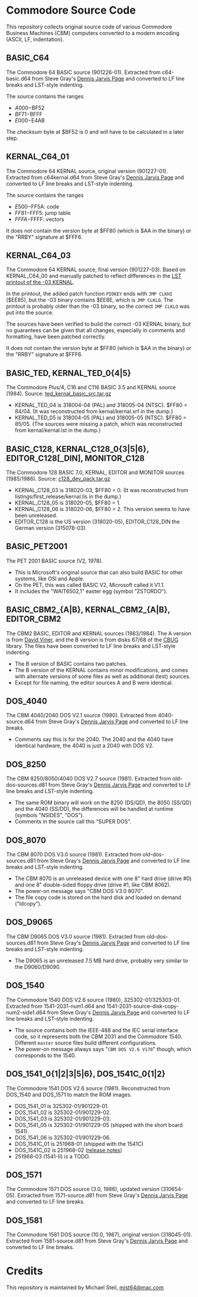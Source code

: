 # Commodore Source Code

This repository collects original source code of various Commodore Business Machines (CBM) computers converted to a modern encoding (ASCII, LF, indentation).

## BASIC_C64

The Commodore 64 BASIC source (901226-01). Extracted from c64-basic.d64 from Steve Gray's [Dennis Jarvis Page](http://6502.org/users/sjgray/dj/) and converted to LF line breaks and LST-style indenting.

The source contains the ranges

* $A000-$BF52
* $BF71-$BFFF
* $E000-$E4AB

The checksum byte at $BF52 is 0 and will have to be calculated in a later step.

## KERNAL_C64_01

The Commodore 64 KERNAL source, original version (901227-01). Extracted from c64kernal.d64 from Steve Gray's [Dennis Jarvis Page](http://6502.org/users/sjgray/dj/) and converted to LF line breaks and LST-style indenting.

The source contains the ranges

* $E500-$FF5A: code
* $FF81-$FFF5: jump table
* $FFFA-$FFFF: vectors

It does not contain the version byte at $FF80 (which is $AA in the binary) or the "RRBY" signature at $FFF6.

## KERNAL_C64_03

The Commodore 64 KERNAL source, final version (901227-03). Based on KERNAL_C64_00 and manually patched to reflect differences in the [LST printout of the -03 KERNAL](http://pagetable.com/docs/C64_KERNAL_03_LST.pdf).

In the printout, the added patch function `PIOKEY` ends with `JMP CLKHI` ($EE85), but the -03 binary contains $EE8E, which is `JMP CLKLO`. The printout is probably older than the -03 binary, so the correct `JMP CLKLO` was put into the source.

The sources have been verified to build the correct -03 KERNAL binary, but no guarantees can be given that all changes, especially in comments and formatting, have been patched correctly.

It does not contain the version byte at $FF80 (which is $AA in the binary) or the "RRBY" signature at $FFF6.

## BASIC_TED, KERNAL_TED_0{4|5}

The Commodore Plus/4, C16 and C116 BASIC 3.5 and KERNAL source (1984). Source: [ted_kernal_basic_src.tar.gz](http://www.zimmers.net/anonftp/pub/cbm/src/plus4/index.html)

* KERNAL_TED_04 is 318004-04 (PAL) and 318005-04 (NTSC). $FF80 = $84/$04. (It was reconstructed from kernal/kernal.xrf in the dump.)
* KERNAL_TED_05 is 318004-05 (PAL) and 318005-05 (NTSC). $FF80 = $85/$05. (The sources were missing a patch, which was reconstructed from kernal/kernal.lst in the dump.)

##  BASIC_C128, KERNAL_C128_0{3|5|6}, EDITOR_C128[_DIN], MONITOR_C128

The Commodore 128 BASIC 7.0, KERNAL, EDITOR and MONITOR sources (1985/1986). Source: [c128_dev_pack.tar.gz](http://www.zimmers.net/anonftp/pub/cbm/src/c128/index.html)

* KERNAL_C128_03 is 318020-03, $FF80 = 0. (It was reconstructed from listings/first_release/kernal.lis in the dump.)
* KERNAL_C128_05 is 318020-05, $FF80 = 1.
* KERNAL_C128_06 is 318020-06, $FF80 = 2. This version seems to have been unreleased.
* EDITOR_C128 is the US version (318020-05), EDITOR_C128_DIN the German version (315078-03).

## BASIC_PET2001

The PET 2001 BASIC source (V2, 1978).

* This is Microsoft's original source that can also build BASIC for other systems, like OSI and Apple.
* On the PET, this was called BASIC V2, Microsoft called it V1.1.
* It includes the "WAIT6502,1" easter egg (symbol "ZSTORDO").

## BASIC_CBM2&#x5f;{A|B}, KERNAL_CBM2&#x5f;{A|B}, EDITOR_CBM2

The CBM2 BASIC, EDITOR and KERNAL sources (1983/1984). The A version is from [David Viner](https://www.davidviner.com/cbm9.html), and the B version is from disks 67/68 of the [CBUG](http://www.zimmers.net/anonftp/pub/cbm/b/CBUG/) library. The files have been converted to LF line breaks and LST-style indenting.

* The B version of BASIC contains two patches.
* The B version of the KERNAL contains minor modifications, and comes with alternate versions of some files as well as additional (test) sources.
* Except for file naming, the editor sources A and B were identical.

## DOS_4040

The CBM 4040/2040 DOS V2.1 source (1980). Extracted from 4040-source.d64 from Steve Gray's [Dennis Jarvis Page](http://6502.org/users/sjgray/dj/) and converted to LF line breaks.

* Comments say this is for the 2040. The 2040 and the 4040 have identical hardware, the 4040 is just a 2040 with DOS V2.

## DOS_8250

The CBM 8250/8050/4040 DOS V2.7 source (1981). Extracted from old-dos-sources.d81 from Steve Gray's [Dennis Jarvis Page](http://6502.org/users/sjgray/dj/) and converted to LF line breaks and LST-style indenting.

* The same ROM binary will work on the 8250 (DS/QD), the 8050 (SS/QD) and the 4040 (SS/DD), the differences will be handled at runtime (symbols "NSIDES", "DOS").
* Comments in the source call this "SUPER DOS".

## DOS_8070

The CBM 8070 DOS V3.0 source (1981). Extracted from old-dos-sources.d81 from Steve Gray's [Dennis Jarvis Page](http://6502.org/users/sjgray/dj/) and converted to LF line breaks and LST-style indenting.

* The CBM 8070 is an unreleased device with one 8" hard drive (drive #0) and one 8" double-sided floppy drive (drive #1, like CBM 8062).
* The power-on message says "CBM DOS V3.0 8070".
* The file copy code is stored on the hard disk and loaded on demand ("ldcopy").

## DOS_D9065

The CBM D9065 DOS V3.0 source (1981). Extracted from old-dos-sources.d81 from Steve Gray's [Dennis Jarvis Page](http://6502.org/users/sjgray/dj/) and converted to LF line breaks and LST-style indenting.

* The D9065 is an unreleased 7.5 MB hard drive, probably very similar to the D9060/D9090.

## DOS_1540

The Commodore 1540 DOS V2.6 source (1980), 325302-01/325303-01. Extracted from 1541-2031-num1.d64 and 1541-2031-source-disk-copy-num2-side1.d64 from Steve Gray's [Dennis Jarvis Page](http://6502.org/users/sjgray/dj/) and converted to LF line breaks and LST-style indenting.

* The source contains both the IEEE-488 and the IEC serial interface code, so it represents both the CBM 2031 and the Commodore 1540. Different `master` source files build different configurations.
* The power-on message always says "`CBM DOS V2.6 V170`" though, which corresponds to the 1540.

## DOS_1541_0{1|2|3|5|6}, DOS_1541C_0{1|2}

The Commodore 1541 DOS V2.6 source (1981). Reconstructed from DOS_1540 and DOS_1571 to match the ROM images.

* DOS_1541_01 is 325302-01/901229-01.
* DOS_1541_02 is 325302-01/901229-02.
* DOS_1541_03 is 325302-01/901229-03.
* DOS_1541_05 is 325302-01/901229-05 (shipped with the short board 1541).
* DOS_1541_06 is 325302-01/901229-06.
* DOS_1541C_01 is 251968-01 (shipped with the 1541C)
* DOS_1541C_02 is 251968-02 ([release notes](http://www.zimmers.net/anonftp/pub/cbm/firmware/drives/new/1541/1541C.251968-02.txt))
* 251968-03 (1541-II) is a TODO.

## DOS_1571

The Commodore 1571 DOS source (3.0, 1986), updated version (310654-05). Extracted from 1571-source.d81 from Steve Gray's [Dennis Jarvis Page](http://6502.org/users/sjgray/dj/) and converted to LF line breaks.

## DOS_1581

The Commodore 1581 DOS source (10.0, 1987), original version (318045-01). Extracted from 1581-source.d81 from Steve Gray's [Dennis Jarvis Page](http://6502.org/users/sjgray/dj/) and converted to LF line breaks.

# Credits

This repository is maintained by Michael Steil, mist64@mac.com
